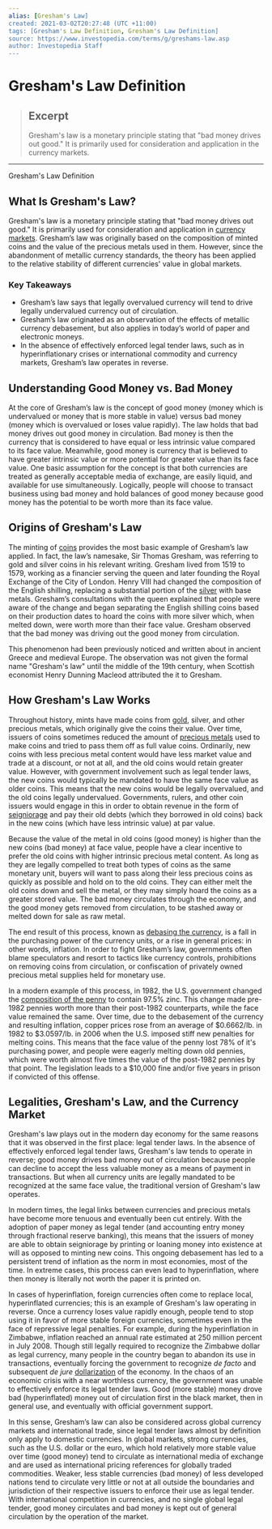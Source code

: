```yaml
---
alias: [Gresham's Law]
created: 2021-03-02T20:27:48 (UTC +11:00)
tags: [Gresham's Law Definition, Gresham's Law Definition]
source: https://www.investopedia.com/terms/g/greshams-law.asp
author: Investopedia Staff
---
```


# Gresham's Law Definition

> ## Excerpt
> Gresham's law is a monetary principle stating that "bad money drives out good." It is primarily used for consideration and application in the currency markets.

---

Gresham's Law Definition
## What Is Gresham's Law?

Gresham's law is a monetary principle stating that "bad money drives out good." It is primarily used for consideration and application in [currency markets](https://www.investopedia.com/terms/forex/i/international-currency-markets.asp). Gresham’s law was originally based on the composition of minted coins and the value of the precious metals used in them. However, since the abandonment of metallic currency standards, the theory has been applied to the relative stability of different currencies' value in global markets.

### Key Takeaways

-   Gresham’s law says that legally overvalued currency will tend to drive legally undervalued currency out of circulation.
-   Gresham’s law originated as an observation of the effects of metallic currency debasement, but also applies in today’s world of paper and electronic moneys.
-   In the absence of effectively enforced legal tender laws, such as in hyperinflationary crises or international commodity and currency markets, Gresham’s law operates in reverse.

## Understanding Good Money vs. Bad Money

At the core of Gresham’s law is the concept of good money (money which is undervalued or money that is more stable in value) versus bad money (money which is overvalued or loses value rapidly). The law holds that bad money drives out good money in circulation. Bad money is then the currency that is considered to have equal or less intrinsic value compared to its face value. Meanwhile, good money is currency that is believed to have greater intrinsic value or more potential for greater value than its face value. One basic assumption for the concept is that both currencies are treated as generally acceptable media of exchange, are easily liquid, and available for use simultaneously. Logically, people will choose to transact business using bad money and hold balances of good money because good money has the potential to be worth more than its face value.

## Origins of Gresham's Law

The minting of [coins](https://www.investopedia.com/articles/economics/10/history-of-us-coinage.asp) provides the most basic example of Gresham’s law applied. In fact, the law’s namesake, Sir Thomas Gresham, was referring to gold and silver coins in his relevant writing. Gresham lived from 1519 to 1579, working as a financier serving the queen and later founding the Royal Exchange of the City of London. Henry VIII had changed the composition of the English shilling, replacing a substantial portion of the [silver](https://www.investopedia.com/terms/s/silver-standard.asp) with base metals. Gresham’s consultations with the queen explained that people were aware of the change and began separating the English shilling coins based on their production dates to hoard the coins with more silver which, when melted down, were worth more than their face value. Gresham observed that the bad money was driving out the good money from circulation. 

This phenomenon had been previously noticed and written about in ancient Greece and medieval Europe. The observation was not given the formal name "Gresham's law" until the middle of the 19th century, when Scottish economist Henry Dunning Macleod attributed the it to Gresham.

## How Gresham's Law Works

Throughout history, mints have made coins from [gold](https://www.investopedia.com/ask/answers/09/gold-standard.asp), silver, and other precious metals, which originally give the coins their value. Over time, issuers of coins sometimes reduced the amount of [precious metals](https://www.investopedia.com/terms/p/preciousmetal.asp) used to make coins and tried to pass them off as full value coins. Ordinarily, new coins with less precious metal content would have less market value and trade at a discount, or not at all, and the old coins would retain greater value. However, with government involvement such as legal tender laws, the new coins would typically be mandated to have the same face value as older coins. This means that the new coins would be legally overvalued, and the old coins legally undervalued. Governments, rulers, and other coin issuers would engage in this in order to obtain revenue in the form of [seigniorage](https://www.investopedia.com/terms/s/seigniorage.asp) and pay their old debts (which they borrowed in old coins) back in the new coins (which have less intrinsic value) at par value.

Because the value of the metal in old coins (good money) is higher than the new coins (bad money) at face value, people have a clear incentive to prefer the old coins with higher intrinsic precious metal content. As long as they are legally compelled to treat both types of coins as the same monetary unit, buyers will want to pass along their less precious coins as quickly as possible and hold on to the old coins. They can either melt the old coins down and sell the metal, or they may simply hoard the coins as a greater stored value. The bad money circulates through the economy, and the good money gets removed from circulation, to be stashed away or melted down for sale as raw metal.

The end result of this process, known as [debasing the currency](https://www.investopedia.com/terms/d/debasement.asp), is a fall in the purchasing power of the currency units, or a rise in general prices: in other words, inflation. In order to fight Gresham’s law, governments often blame speculators and resort to tactics like currency controls, prohibitions on removing coins from circulation, or confiscation of privately owned precious metal supplies held for monetary use.

In a modern example of this process, in 1982, the U.S. government changed the [composition of the penny](https://www.thebalance.com/the-copper-penny-is-worth-more-than-one-cent-809218) to contain 97.5% zinc. This change made pre-1982 pennies worth more than their post-1982 counterparts, while the face value remained the same. Over time, due to the debasement of the currency and resulting inflation, copper prices rose from an average of $0.6662/lb. in 1982 to $3.0597/lb. in 2006 when the U.S. imposed stiff new penalties for melting coins. This means that the face value of the penny lost 78% of it's purchasing power, and people were eagerly melting down old pennies, which were worth almost five times the value of the post-1982 pennies by that point. The legislation leads to a $10,000 fine and/or five years in prison if convicted of this offense.

## Legalities, Gresham's Law, and the Currency Market

Gresham's law plays out in the modern day economy for the same reasons that it was observed in the first place: legal tender laws. In the absence of effectively enforced legal tender laws, Gresham's law tends to operate in reverse; good money drives bad money out of circulation because people can decline to accept the less valuable money as a means of payment in transactions. But when all currency units are legally mandated to be recognized at the same face value, the traditional version of Gresham's law operates.

In modern times, the legal links between currencies and precious metals have become more tenuous and eventually been cut entirely. With the adoption of paper money as legal tender (and accounting entry money through fractional reserve banking), this means that the issuers of money are able to obtain seigniorage by printing or loaning money into existence at will as opposed to minting new coins. This ongoing debasement has led to a persistent trend of inflation as the norm in most economies, most of the time. In extreme cases, this process can even lead to hyperinflation, where then money is literally not worth the paper it is printed on.

In cases of hyperinflation, foreign currencies often come to replace local, hyperinflated currencies; this is an example of Gresham's law operating in reverse. Once a currency loses value rapidly enough, people tend to stop using it in favor of more stable foreign currencies, sometimes even in the face of repressive legal penalties. For example, during the hyperinflation in Zimbabwe, inflation reached an annual rate estimated at 250 million percent in July 2008. Though still legally required to recognize the Zimbabwe dollar as legal currency, many people in the country began to abandon its use in transactions, eventually forcing the government to recognize _de facto_ and subsequent _de jure_ [dollarization](https://www.investopedia.com/terms/d/dollarization.asp) of the economy. In the chaos of an economic crisis with a near worthless currency, the government was unable to effectively enforce its legal tender laws. Good (more stable) money drove bad (hyperinflated) money out of circulation first in the black market, then in general use, and eventually with official government support.&nbsp;

In this sense, Gresham’s law can also be considered across global currency markets and international trade, since legal tender laws almost by definition only apply to domestic currencies. In global markets, strong currencies, such as the U.S. dollar or the euro, which hold relatively more stable value over time (good money) tend to circulate as international media of exchange and are used as international pricing references for globally traded commodities. Weaker, less stable currencies (bad money) of less developed nations tend to circulate very little or not at all outside the boundaries and jurisdiction of their respective issuers to enforce their use as legal tender. With international competition in currencies, and no single global legal tender, good money circulates and bad money is kept out of general circulation by the operation of the market.
